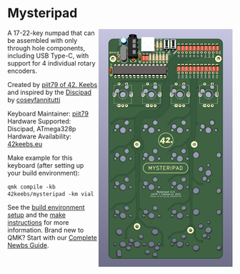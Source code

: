 # Mysteripad

<img src="https://github.com/piit79/mysteripad/raw/main/mysteripad_pcb.png" width="300" align="right" alt="Mysteripad PCB" />

A 17-22-key numpad that can be assembled with only through hole components, including USB Type-C, with support for 4 individual rotary encoders.

Created by [piit79 of 42. Keebs](https://github.com/piit79/mysteripad) and inspired by the [Discipad](https://github.com/coseyfannitutti/discipad) by [coseyfannitutti](https://github.com/coseyfannitutti)

Keyboard Maintainer: [piit79](https://github.com/piit79)
Hardware Supported: Discipad, ATmega328p
Hardware Availability: [42keebs.eu](https://42keebs.eu/?s=mysteripad)

Make example for this keyboard (after setting up your build environment):

    qmk compile -kb 42keebs/mysteripad -km vial

See the [build environment setup](https://docs.qmk.fm/#/getting_started_build_tools) and the [make instructions](https://docs.qmk.fm/#/getting_started_make_guide) for more information. Brand new to QMK? Start with our [Complete Newbs Guide](https://docs.qmk.fm/#/newbs).
